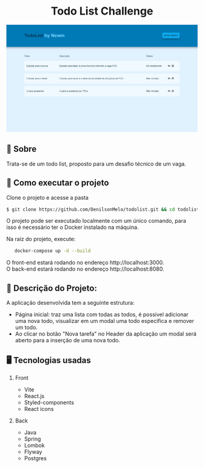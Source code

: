 <h1 align="center">Todo List Challenge</h1>

<img src="./front/public/demo.png">

## 📖 Sobre

Trata-se de um todo list, proposto para um desafio técnico de um vaga.

## 🔧 Como executar o projeto

Clone o projeto e acesse a pasta

```bash
$ git clone https://github.com/DenilsonMelo/todolist.git && cd todolist
```

O projeto pode ser executado localmente com um único comando, para isso é necessário ter o Docker instalado na máquina.

Na raiz do projeto, execute:
```bash
   docker-compose up -d --build
   ```

O front-end estará rodando no endereço http://localhost:3000.<br>
O back-end estará rodando no endereço http://localhost:8080.

## 📃 Descrição do Projeto:
A aplicação desenvolvida tem a seguinte estrutura:

   - Página inicial: traz uma lista com todas as todos, é possivel adicionar uma nova todo, visualizar em um modal uma todo especifica e remover um todo.
   - Ao clicar no botão "Nova tarefa" no Header da aplicação um modal será aberto para a inserção de uma nova todo.
## 🖥️ Tecnologias usadas
1. Front
   - Vite
   - React.js 
   - Styled-components
   - React icons
 
2. Back
   - Java
   - Spring
   - Lombok
   - Flyway
   - Postgres